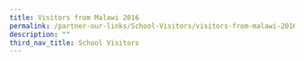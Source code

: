 ```yaml
---
title: Visitors from Malawi 2016
permalink: /partner-our-links/School-Visitors/visitors-from-malawi-2016
description: ""
third_nav_title: School Visitors
---
```

